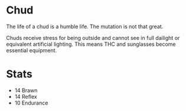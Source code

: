 # Chud
The life of a chud is a humble life. The mutation is not that great.

Chuds receive stress for being outside and cannot see in full dailight or equivalent artificial lighting. This means THC and sunglasses become essential equipment.

# Stats
* 14 Brawn
* 14 Reflex
* 10 Endurance 